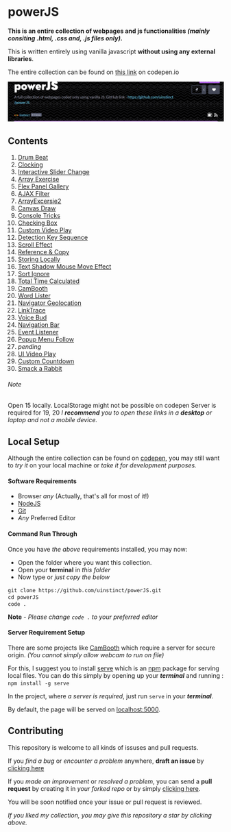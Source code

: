 # powerJS

**This is an entire collection of webpages and js functionalities _(mainly consiting .html, .css and, .js files only)_.**

This is written entirely using vanilla javascript **without using any external libraries**.

The entire collection can be found on [this link](https://codepen.io/collection/XWdjWw) on codepen.io

![Img](img.png)

## Contents

  1. [Drum Beat](https://codepen.io/uinstinct/pen/ExVQovR)
  2. [Clocking](https://codepen.io/uinstinct/pen/ZEbrvav)
  3. [Interactive Slider Change](https://codepen.io/uinstinct/details/eYpVyyV)
  4. [Array Exercise](/04/arrayExercise.js)
  5. [Flex Panel Gallery](https://codepen.io/uinstinct/details/eYpVyyV)
  6. [AJAX Filter](/06)
  7. [ArrayExcersie2](/07/arrayExercise2.html)
  8. [Canvas Draw](https://codepen.io/uinstinct/pen/gOavoyM)
  9. [Console Tricks](/09/consoleTools.html)
  10. [Checking Box](https://codepen.io/uinstinct/details/WNQMdBE)
  11. [Custom Video Play](https://codepen.io/uinstinct/pen/gOavvpL)
  12. [Detection Key Sequence](https://codepen.io/uinstinct/pen/xxwYpve)
  13. [Scroll Effect](https://codepen.io/uinstinct/pen/pojaazL)
  14. [Reference & Copy](/14)
  15. [Storing Locally](https://codepen.io/uinstinct/pen/ExVOxpp)
  16. [Text Shadow Mouse Move Effect](https://codepen.io/uinstinct/pen/OJyQQMm)
  17. [Sort Ignore](https://codepen.io/uinstinct/pen/zYvRRBX)
  18. [Total Time Calculated](https://codepen.io/uinstinct/pen/MWaQQbP)
  19. [CamBooth](https://codepen.io/uinstinct/pen/NWGOoJK)
  20. [Word Lister](https://codepen.io/uinstinct/pen/mdeQdzd)
  21. [Navigator Geolocation](https://codepen.io/uinstinct/pen/VwvVwEJ)
  22. [LinkTrace](https://codepen.io/uinstinct/pen/WNQMMRM)
  23. [Voice Bud](https://codepen.io/uinstinct/pen/pojaaeO)
  24. [Navigation Bar](https://codepen.io/uinstinct/pen/rNOJJGb)
  25. [Event Listener](/25/eventListener.html)
  26. [Popup Menu Follow](https://codepen.io/uinstinct/pen/BaoGabL)
  27. *pending*
  28. [UI Video Play](https://codepen.io/uinstinct/pen/JjYejVx)
  29. [Custom Countdown](https://codepen.io/uinstinct/pen/oNjapmY)
  30. [Smack a Rabbit](https://codepen.io/uinstinct/pen/WNQYeyV)

###### Note

Open 15 locally. LocalStorage might not be possible on codepen
Server is required for 19, 20
*I __recommend__ you to open these links in a __desktop__ or laptop and not a mobile device.*

## Local Setup

Although the entire collection can be found on [codepen](https://codepen.io/collection/XWdjWw), you may still want to *try it* on your local machine or *take it for development purposes.*

#### Software Requirements
- Browser *any* (Actually, that's all for most of it!)
- [NodeJS](https://nodejs.org)
- [Git](https://git-scm.com/)
- *Any* Preferred Editor

#### Command Run Through

Once you have *the above* requirements installed, you may now:

- Open the folder where you want this collection.
- Open your __terminal__ in *this folder*
- Now type or *just copy the below*
```
git clone https://github.com/uinstinct/powerJS.git
cd powerJS
code .
```

**Note** - *Please change `code .` to your preferred editor*

#### Server Requirement Setup

There are some projects like [CamBooth](/30) which require a server for secure origin.
*(You cannot simply allow webcam to run on file)*

For this, I suggest you to install [serve](https://www.npmjs.com/package/serve) which is an [npm](https://npmjs.com) package for serving local files.
You can do this simply by opening up your *__terminal__* and running :
`npm install -g serve`

In the project, where *a server is required*, just run `serve` in your *__terminal__*.

By default, the page will be served on [localhost:5000](http://localhost:5000).


## Contributing

This repository is welcome to all kinds of issuses and pull requests.

If you *find a bug* or *encounter a problem* anywhere, __draft an issue__ by [clicking here](https://github.com/uinstinct/powerJS/issues/new)

If you *made an improvement* or *resolved a problem*, you can send a **pull request** by creating it in *your forked repo* or by simply [clicking here](https://github.com/uinstinct/powerJS/pulls).

You will be soon notified once your issue or pull request is reviewed.



*If you liked my collection, you may give this repository a star by clicking above.*